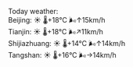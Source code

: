 Today weather:  
Beijing: ☀️   🌡️+18°C 🌬️↑15km/h  
Tianjin: ☀️   🌡️+18°C 🌬️↗11km/h  
Shijiazhuang: ☀️   🌡️+14°C 🌬️↑14km/h  
Tangshan: ☀️   🌡️+16°C 🌬️→14km/h  
